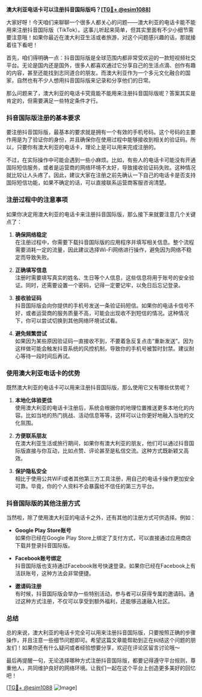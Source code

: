 **澳大利亚电话卡可以注册抖音国际版吗？[[TG💪+ @esim1088](https://t.me/s/esim1088)]**

大家好呀！今天咱们来聊聊一个很多人都关心的问题——澳大利亚的电话卡能不能用来注册抖音国际版（TikTok）。这事儿听起来简单，但其实里面有不少小细节需要注意哦！如果你最近在澳大利亚生活或者旅游，对这个问题感兴趣的话，那就接着往下看吧！

首先，咱们得明确一点：抖音国际版是全球范围内都非常受欢迎的一款短视频社交平台。无论是国内还是国外，很多人都喜欢通过它分享自己的生活点滴、创作有趣的内容，甚至还能找到志同道合的朋友。而澳大利亚作为一个多元文化融合的国家，自然也有不少人想用抖音国际版来记录和分享他们的日常。

那么问题来了，澳大利亚的电话卡究竟能不能用来注册抖音国际版呢？答案其实是肯定的，但需要满足一些特定条件才行。

### 抖音国际版注册的基本要求

要注册抖音国际版，最基本的要求就是拥有一个有效的手机号码。这个号码的主要作用是为了验证你的身份，并且确保你在使用过程中能够接收到相关的验证码。所以，只要你有澳大利亚的电话卡，理论上是可以用来完成注册的。

不过，在实际操作中可能会遇到一些小麻烦。比如，有些人的电话卡可能没有开通国际短信服务，或者是运营商的网络环境不太好，导致接收验证码失败。这种情况就比较让人头疼了。因此，建议大家在注册之前先确认一下自己的电话卡是否支持国际短信功能，如果不确定的话，可以直接联系运营商客服咨询清楚。

### 注册过程中的注意事项

如果你决定用澳大利亚的电话卡来注册抖音国际版，那么接下来就要注意几个关键点了：

1. **确保网络稳定**  
   在注册过程中，你需要下载抖音国际版的应用程序并填写相关信息。整个流程需要消耗一定的流量，因此建议选择Wi-Fi网络进行操作，避免因为网络不稳定而导致失败。

2. **正确填写信息**  
   注册时需要填写真实的姓名、生日等个人信息，这些信息将用于账号的安全验证。同时，还需要设置一个密码，记得一定要记牢，以免日后忘记登录。

3. **接收验证码**  
   抖音国际版会向你提供的手机号发送一条验证码短信。如果你的电话卡信号不好，或者运营商的服务质量不高，可能会出现收不到短信的情况。这种情况下，你可以尝试切换到其他网络环境试试看。

4. **避免频繁尝试**  
   如果因为某些原因验证码一直接收不到，不要着急反复点击“重新发送”。因为这样做可能会触发抖音系统的风控机制，导致你的手机号被暂时封禁。建议耐心等待一段时间后再试。

### 使用澳大利亚电话卡的优势

既然澳大利亚的电话卡可以用来注册抖音国际版，那么使用它又有哪些优势呢？

1. **本地化体验更佳**  
   使用澳大利亚的电话卡注册后，系统会根据你的地理位置推送更多本地化的内容。比如当地的热门挑战、活动信息等等，这样可以让你更好地融入当地的文化氛围。

2. **方便联系朋友**  
   在澳大利亚生活或旅行期间，如果你有澳大利亚的朋友，他们可以通过抖音国际版直接与你互动，比如点赞、评论甚至是私信交流。这种方式既新颖又高效。

3. **保护隐私安全**  
   相比于使用公共WiFi或者其他第三方工具注册，用自己的电话卡操作更加安全可靠。毕竟，你的个人资料不会暴露给不信任的第三方平台。

### 抖音国际版的其他注册方式

当然啦，除了使用澳大利亚的电话卡之外，还有其他的注册方式可供选择。例如：

- **Google Play Store账号**  
   如果你已经在Google Play Store上绑定了支付方式，可以直接通过应用商店下载并登录抖音国际版。

- **Facebook账号绑定**  
   抖音国际版也支持通过Facebook账号快速登录。如果你已经在Facebook上有活跃账号，这种方法会非常便捷。

- **邀请码注册**  
   有时候，抖音国际版会举办一些特别活动，参与者可以获得专属的邀请码。通过这种方式注册，不仅可以享受到额外福利，还能够迅速融入社区。

### 总结

总的来说，澳大利亚的电话卡完全可以用来注册抖音国际版，只要按照正确的步骤操作，并且注意一些细节问题即可。希望这篇文章能帮助到正在纠结这个问题的朋友们！如果你还有什么疑问或者经验想要分享，欢迎在评论区留言讨论哦～

最后再提醒一句，无论选择哪种方式注册抖音国际版，都要记得遵守平台规则，尊重他人，共同维护良好的网络环境。让我们一起在这个平台上创造更多美好的回忆吧！

[[TG💪+ @esim1088](https://t.me/s/esim1088) ![Image](https://i.postimg.cc/4NQfJmqS/Snipaste-2025-05-13-00-14-12.png)]